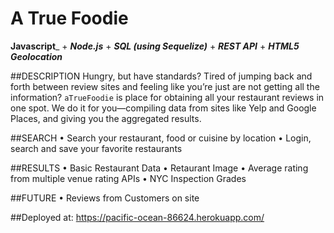 # A True Foodie
 
**Javascript**_ + _**Node.js**_ + _**SQL (using Sequelize)**_ + _**REST API**_ + _**HTML5 Geolocation**_

##DESCRIPTION
Hungry, but have standards? Tired of jumping back and forth between review sites and feeling like you’re just are not getting all the information? `aTrueFoodie` is place for obtaining all your restaurant reviews in one spot. We do it for you—compiling data from sites like Yelp and Google Places, and giving you the aggregated results.

##SEARCH
• Search your restaurant, food or cuisine by location
• Login, search and save your favorite restaurants

##RESULTS
• Basic Restaurant Data
• Retaurant Image
• Average rating from multiple venue rating APIs
• NYC Inspection Grades 

##FUTURE
• Reviews from Customers on site

##Deployed at:
https://pacific-ocean-86624.herokuapp.com/


